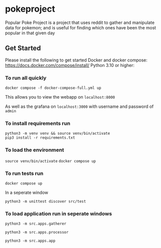 # pokeproject
Popular Poke Project is a project that uses reddit to gather and manipulate data for pokemon; and is useful for finding which ones have been the most popular in that given day


## Get Started
Please install the following to get started
Docker and docker compose: https://docs.docker.com/compose/install/
Python 3.10 or higher: 

### To run all quickly
```docker compose -f docker-compose-full.yml up```

This allows you to view the webapp on `localhost:8000`

As well as the grafana on `localhost:3000` with username and password of `admin`

### To install requirements run
```python3 -m venv venv && source venv/bin/activate```  
```pip3 install -r requirements.txt```

### To load the environment
```source venv/bin/activate```
```docker compose up```

### To run tests run
```docker compose up```

In a seperate window

```python3 -m unittest discover src/test```

### To load application run in seperate windows
```python3 -m src.apps.gatherer```

```python3 -m src.apps.processor```

```python3 -m src.apps.app```